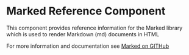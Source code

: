 # Marked Reference Component

This component provides reference information for the Marked library which is used to render Markdown (md) documents in HTML 

For more information and documentation see [Marked on GITHub](https://github.com/markedjs/marked)